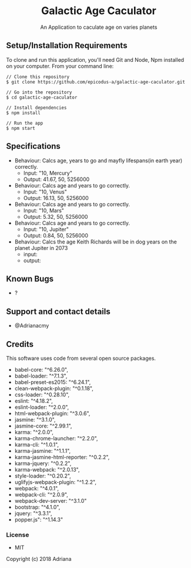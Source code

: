 <h1 align="center"> Galactic Age Caculator </h1>

<p align="center">An Application to caculate age on varies planets</p>


## Setup/Installation Requirements

To clone and run this application, you'll need Git and Node, Npm installed on your computer. From your command line:

```
// Clone this repository
$ git clone https://github.com/epicodus-a/galactic-age-caculator.git

// Go into the repository
$ cd galactic-age-caculator

// Install dependencies
$ npm install

// Run the app
$ npm start
```

## Specifications

- Behaviour: Calcs age, years to go and mayfly lifespans(in earth year) correctly.
  - Input: "10, Mercury"
  - Output: 41.67, 50, 5256000
- Behaviour: Calcs age and years to go correctly.
  - Input: "10, Venus"
  - Output: 16.13, 50, 5256000
- Behaviour: Calcs age and years to go correctly.
  - Input: "10, Mars"
  - Output: 5.32, 50, 5256000
- Behaviour: Calcs age and years to go correctly.
  - Input: "10, Jupiter"
  - Output: 0.84, 50, 5256000
- Behaviour: Calcs the age Keith Richards will be in dog years on the planet Jupiter in 2073
  - input:
  - output:


## Known Bugs

- ?

## Support and contact details

- @Adrianacmy


## Credits

This software uses code from several open source packages.

  - babel-core: "^6.26.0",
  - babel-loader: "^7.1.3",
  - babel-preset-es2015: "^6.24.1",
  - clean-webpack-plugin: "^0.1.18",
  - css-loader: "^0.28.10",
  - eslint: "^4.18.2",
  - eslint-loader: "^2.0.0",
  - html-webpack-plugin: "^3.0.6",
  - jasmine: "^3.1.0",
  - jasmine-core: "^2.99.1",
  - karma: "^2.0.0",
  - karma-chrome-launcher: "^2.2.0",
  - karma-cli: "^1.0.1",
  - karma-jasmine: "^1.1.1",
  - karma-jasmine-html-reporter: "^0.2.2",
  - karma-jquery: "^0.2.2",
  - karma-webpack: "^2.0.13",
  - style-loader: "^0.20.2",
  - uglifyjs-webpack-plugin: "^1.2.2",
  - webpack: "^4.0.1",
  - webpack-cli: "^2.0.9",
  - webpack-dev-server: "^3.1.0"
  - bootstrap: "^4.1.0",
  - jquery: "^3.3.1",
  - popper.js": "^1.14.3"

### License

- MIT

Copyright (c) 2018 Adriana